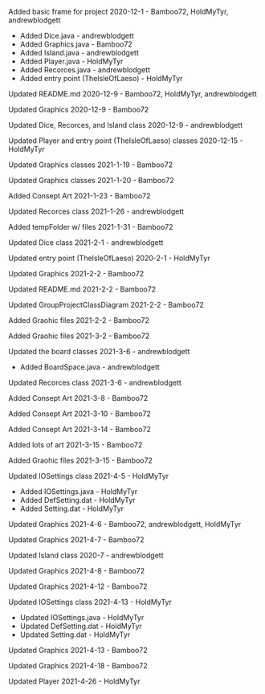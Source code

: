 Added basic frame for project 2020-12-1 - Bamboo72, HoldMyTyr, andrewblodgett
 - Added Dice.java - andrewblodgett
 - Added Graphics.java - Bamboo72
 - Added Island.java - andrewblodgett
 - Added Player.java - HoldMyTyr
 - Added Recorces.java - andrewblodgett
 - Added entry point (TheIsleOfLaeso) - HoldMyTyr

  
Updated README.md 2020-12-9 - Bamboo72, HoldMyTyr, andrewblodgett

Updated Graphics 2020-12-9 - Bamboo72

Updated Dice, Recorces, and Island class 2020-12-9 - andrewblodgett

Updated Player and entry point (TheIsleOfLaeso) classes 2020-12-15 - HoldMyTyr

Updated Graphics classes 2021-1-19 - Bamboo72

Updated Graphics classes 2021-1-20 - Bamboo72

Added Consept Art 2021-1-23 - Bamboo72

Updated Recorces class 2021-1-26 - andrewblodgett

Added tempFolder w/ files 2021-1-31 - Bamboo72

Updated Dice class 2021-2-1 - andrewblodgett

Updated entry point (TheIsleOfLaeso)  2020-2-1 - HoldMyTyr

Updated Graphics 2021-2-2 - Bamboo72

Updated README.md 2021-2-2 - Bamboo72

Updated GroupProjectClassDiagram 2021-2-2 - Bamboo72

Added Graohic files 2021-2-2 - Bamboo72

Added Graohic files 2021-3-2 - Bamboo72

Updated the board classes 2021-3-6 - andrewblodgett
 - Added BoardSpace.java - andrewblodgett

  
Updated Recorces class 2021-3-6 - andrewblodgett

Added Consept Art 2021-3-8 - Bamboo72

Added Consept Art 2021-3-10 - Bamboo72

Added Consept Art  2021-3-14 - Bamboo72

Added lots of art 2021-3-15 - Bamboo72

Added Graohic files 2021-3-15 - Bamboo72

Updated IOSettings class 2021-4-5 - HoldMyTyr
 - Added IOSettings.java - HoldMyTyr
 - Added DefSetting.dat - HoldMyTyr
 - Added Setting.dat - HoldMyTyr

Updated Graphics 2021-4-6 - Bamboo72, andrewblodgett, HoldMyTyr

Updated Graphics 2021-4-7 - Bamboo72

Updated Island class 2020-7 - andrewblodgett

Updated Graphics 2021-4-8 - Bamboo72

Updated Graphics 2021-4-12 - Bamboo72

Updated IOSettings class 2021-4-13 - HoldMyTyr
 - Updated IOSettings.java - HoldMyTyr
 - Updated DefSetting.dat - HoldMyTyr
 - Updated Setting.dat - HoldMyTyr

Updated Graphics 2021-4-13 - Bamboo72

Updated Graphics 2021-4-18 - Bamboo72

Updated Player 2021-4-26 - HoldMyTyr
